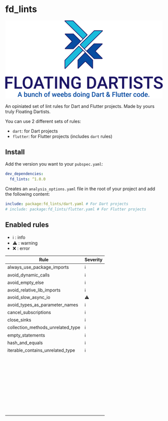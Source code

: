 # fd_lints

<p align="center">
  <a href="https://github.com/Floating-Dartists" target="_blank">
    <img src="https://raw.githubusercontent.com/Floating-Dartists/fd_template/main/assets/Transparent-light.png" alt="Floating Dartists" width="600">
  </a>
</p>

An opiniated set of lint rules for Dart and Flutter projects. Made by yours truly Floating Dartists.

You can use 2 different sets of rules:

* `dart`: for Dart projects
* `flutter`: for Flutter projects (includes `dart` rules)

## Install

Add the version you want to your `pubspec.yaml`:

```yaml
dev_dependencies:
  fd_lints: ^1.0.0
```

Creates an `analysis_options.yaml` file in the root of your project and add the following content:

```yaml
include: package:fd_lints/dart.yaml # For Dart projects
# include: package:fd_lints/flutter.yaml # For Flutter projects
```

## Enabled rules

* :information_source: : info
* :warning: : warning
* :x: : error

| **Rule**                          | **Severity**         |
|-----------------------------------|----------------------|
| always_use_package_imports        | :information_source: |
| avoid_dynamic_calls               | :information_source: |
| avoid_empty_else                  | :information_source: |
| avoid_relative_lib_imports        | :information_source: |
| avoid_slow_async_io               | :warning:            |
| avoid_types_as_parameter_names    | :information_source: |
| cancel_subscriptions              | :information_source: |
| close_sinks                       | :information_source: |
| collection_methods_unrelated_type | :information_source: |
| empty_statements                  | :information_source: |
| hash_and_equals                   | :information_source: |
| iterable_contains_unrelated_type  | :information_source: |
|                                   |                      |
|                                   |                      |
|                                   |                      |
|                                   |                      |
|                                   |                      |
|                                   |                      |
|                                   |                      |
|                                   |                      |
|                                   |                      |
|                                   |                      |
|                                   |                      |
|                                   |                      |
|                                   |                      |
|                                   |                      |
|                                   |                      |
|                                   |                      |
|                                   |                      |
|                                   |                      |
|                                   |                      |
|                                   |                      |
|                                   |                      |
|                                   |                      |
|                                   |                      |
|                                   |                      |
|                                   |                      |
|                                   |                      |
|                                   |                      |
|                                   |                      |
|                                   |                      |
|                                   |                      |
|                                   |                      |
|                                   |                      |
|                                   |                      |
|                                   |                      |
|                                   |                      |
|                                   |                      |
|                                   |                      |